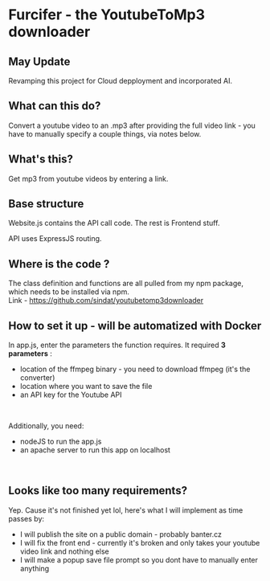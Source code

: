 # Furcifer - the YoutubeToMp3 downloader

## May Update

Revamping this project for Cloud depployment and incorporated AI.

## What can this do?  

Convert a youtube video to an .mp3 after providing the full video link - you have to manually specify a couple things, via notes below.

## What's this?

Get mp3 from youtube videos by entering a link.  

## Base structure 

Website.js contains the API call code. The rest is Frontend stuff.  

API uses ExpressJS routing.  

## Where is the code ?  

The class definition and functions are all pulled from my npm package, which needs to be installed via npm.  
Link - https://github.com/sindat/youtubetomp3downloader  

## How to set it up - will be automatized with Docker  

In app.js, enter the parameters the function requires. It required **3 parameters** :  
* location of the ffmpeg binary - you need to download ffmpeg (it's the converter)
* location where you want to save the file
* an API key for the Youtube API

<br/>

Additionally, you need:
* nodeJS to run the app.js
* an apache server to run this app on localhost

<br/>

## Looks like too many requirements?

Yep. Cause it's not finished yet lol, here's what I will implement as time passes by:
* I will publish the site on a public domain - probably banter.cz
* I will fix the front end - currently it's broken and only takes your youtube video link and nothing else 
* I will make a popup save file prompt so you dont have to manually enter anything 
